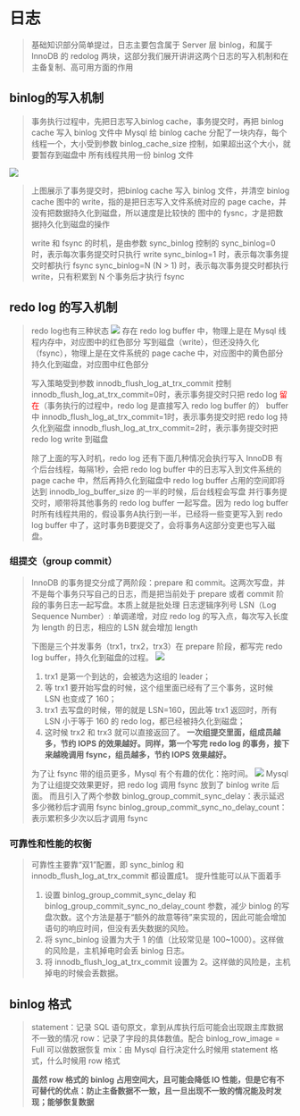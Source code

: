 # 日志

> 基础知识部分简单提过，日志主要包含属于 Server 层 binlog，和属于 InnoDB 的 redolog 两块，这部分我们展开讲讲这两个日志的写入机制和在主备复制、高可用方面的作用

## binlog的写入机制

> 事务执行过程中，先把日志写入binlog cache，事务提交时，再把 binlog cache 写入 binlog 文件中
> Mysql 给 binlog cache 分配了一块内存，每个线程一个，大小受到参数 binlog_cache_size 控制，如果超出这个大小，就要暂存到磁盘中
> 所有线程共用一份 binlog 文件

![](images/日志-1.png)
> 上图展示了事务提交时，把binlog cache 写入 binlog 文件，并清空 binlog cache
> 图中的 write，指的是把日志写入文件系统对应的 page cache，并没有把数据持久化到磁盘，所以速度是比较快的
> 图中的 fysnc，才是把数据持久化到磁盘的操作
>
> write 和 fsync 的时机，是由参数 sync_binlog 控制的
> sync_binlog=0 时，表示每次事务提交时只执行 write
> sync_binlog=1 时，表示每次事务提交时都执行 fsync
> sync_binlog=N (N > 1) 时，表示每次事务提交时都执行 write，只有积累到 N 个事务后才执行 fsync

## redo log 的写入机制

> redo log也有三种状态
![](images/日志-2.png)
> 存在 redo log buffer 中，物理上是在 Mysql 线程内存中，对应图中的红色部分
> 写到磁盘（write），但还没持久化（fsync），物理上是在文件系统的 page cache 中，对应图中的黄色部分
> 持久化到磁盘，对应图中红色部分
> 
> 写入策略受到参数 innodb_flush_log_at_trx_commit 控制
> innodb_flush_log_at_trx_commit=0时，表示事务提交时只把 redo log <font color="red">留在</font>（事务执行的过程中，redo log 是直接写入 redo log buffer 的） buffer 中
> innodb_flush_log_at_trx_commit=1时，表示事务提交时把 redo log 持久化到磁盘
> innodb_flush_log_at_trx_commit=2时，表示事务提交时把 redo log write 到磁盘
>
> 除了上面的写入时机，redo log 还有下面几种情况会执行写入
> InnoDB 有个后台线程，每隔1秒，会把 redo log buffer 中的日志写入到文件系统的 page cache 中，然后再持久化到磁盘中
> redo log buffer 占用的空间即将达到 innodb_log_buffer_size 的一半的时候，后台线程会写盘
> 并行事务提交时，顺带将其他事务的 redo log buffer 一起写盘。因为 redo log buffer 时所有线程共用的，假设事务A执行到一半，已经将一些变更写入到 redo log buffer 中了，这时事务B要提交了，会将事务A这部分变更也写入磁盘。

### 组提交（group commit）

> InnoDB 的事务提交分成了两阶段：prepare 和 commit。这两次写盘，并不是每个事务只写自己的日志，而是把当前处于 prepare 或者 commit 阶段的事务日志一起写盘。本质上就是批处理
> 日志逻辑序列号 LSN（Log Sequence Number）: 单调递增，对应 redo log 的写入点，每次写入长度为 length 的日志，相应的 LSN 就会增加 length
>
> 下图是三个并发事务（trx1，trx2，trx3）在 prepare 阶段，都写完 redo log buffer，持久化到磁盘的过程。
![](images/日志-3.png)
> 1. trx1 是第一个到达的，会被选为这组的 leader；
> 2. 等 trx1 要开始写盘的时候，这个组里面已经有了三个事务，这时候 LSN 也变成了 160；
> 3. trx1 去写盘的时候，带的就是 LSN=160，因此等 trx1 返回时，所有 LSN 小于等于 160 的 redo log，都已经被持久化到磁盘；
> 4. 这时候 trx2 和 trx3 就可以直接返回了。
> **一次组提交里面，组成员越多，节约 IOPS 的效果越好。同样，第一个写完 redo log 的事务，接下来越晚调用 fsync，组员越多，节约 IOPS 效果越好。**
>
> 为了让 fsync 带的组员更多，Mysql 有个有趣的优化：拖时间。
![](images/日志-4.png)
> Mysql 为了让组提交效果更好，把 redo log 调用 fsync 放到了 binlog write 后面。
> 而且引入了两个参数
> binlog_group_commit_sync_delay：表示延迟多少微秒后才调用 fsync
> binlog_group_commit_sync_no_delay_count：表示累积多少次以后才调用 fsync

### 可靠性和性能的权衡

> 可靠性主要靠“双1”配置，即 sync_binlog 和 innodb_flush_log_at_trx_commit 都设置成1。
> 提升性能可以从下面着手
> 1. 设置 binlog_group_commit_sync_delay 和 binlog_group_commit_sync_no_delay_count 参数，减少 binlog 的写盘次数。这个方法是基于“额外的故意等待”来实现的，因此可能会增加语句的响应时间，但没有丢失数据的风险。
> 2. 将 sync_binlog 设置为大于 1 的值（比较常见是 100~1000）。这样做的风险是，主机掉电时会丢 binlog 日志。
> 3. 将 innodb_flush_log_at_trx_commit 设置为 2。这样做的风险是，主机掉电的时候会丢数据。

## binlog 格式

> statement：记录 SQL 语句原文，拿到从库执行后可能会出现跟主库数据不一致的情况
> row：记录了字段的具体数值。配合 binlog_row_image = Full 可以做数据恢复
> mix：由 Mysql 自行决定什么时候用 statement 格式，什么时候用 row 格式
>
> **虽然 row 格式的 binlog 占用空间大，且可能会降低 IO 性能，但是它有不可替代的优点：防止主备数据不一致，且一旦出现不一致的情况能及时发现；能够恢复数据**